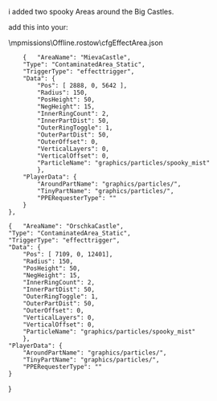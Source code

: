 i added two spooky Areas around the Big Castles.

add this into your:

\mpmissions\Offline.rostow\cfgEffectArea.json


		{ 	"AreaName": "MievaCastle",    
		"Type": "ContaminatedArea_Static", 
		"TriggerType": "effecttrigger",
		"Data": { 
			"Pos": [ 2888, 0, 5642 ], 
			"Radius": 150,
			"PosHeight": 50,
			"NegHeight": 15,
			"InnerRingCount": 2,
			"InnerPartDist": 50,
			"OuterRingToggle": 1, 
			"OuterPartDist": 50, 
			"OuterOffset": 0, 
			"VerticalLayers": 0,
			"VerticalOffset": 0,
			"ParticleName": "graphics/particles/spooky_mist"
			},
		"PlayerData": {
			"AroundPartName": "graphics/particles/",
			"TinyPartName": "graphics/particles/",
			"PPERequesterType": ""
		}
	},

	{ 	"AreaName": "OrschkaCastle",    
	"Type": "ContaminatedArea_Static", 
	"TriggerType": "effecttrigger",
	"Data": { 
		"Pos": [ 7109, 0, 12401], 
		"Radius": 150,
		"PosHeight": 50,
		"NegHeight": 15,
		"InnerRingCount": 2,
		"InnerPartDist": 50,
		"OuterRingToggle": 1, 
		"OuterPartDist": 50, 
		"OuterOffset": 0, 
		"VerticalLayers": 0,
		"VerticalOffset": 0,
		"ParticleName": "graphics/particles/spooky_mist"
		},
	"PlayerData": {
		"AroundPartName": "graphics/particles/",
		"TinyPartName": "graphics/particles/",
		"PPERequesterType": ""
	}
}
